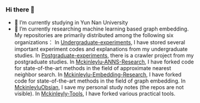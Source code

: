 ### Hi there 👋
- 🔭 I’m currently studying in Yun Nan University
- 🌱 I’m currently researching machine learning based graph embedding.
My repositories are primarily distributed among the following six organizations：
In [Undergraduate-experiments](https://github.com/orgs/Undergraduate-experiments/repositories), I have stored several important experiment codes and explanations from my undergraduate studies.
In [Postgraduate-experiments](https://github.com/orgs/Postgraduate-experiment/repositories), there is a crawler project from my postgraduate studies. 
In [Mckinleylu-ANNS-Research](https://github.com/orgs/Mckinleylu-ANNS-Research/repositories), I have forked code for state-of-the-art methods in the field of approximate nearest neighbor search. 
In [Mckinleylu-Embedding-Research](https://github.com/orgs/Mckinleylu-Embedding-Research/repositories), I have forked code for state-of-the-art methods in the field of graph embedding. 
In [MckinleyluObsian](https://github.com/orgs/MckinleyluObsian/repositories), I save my personal study notes (the repos are not visible). 
In [Mckinleyly-Tools](https://github.com/orgs/Mckinleylu-Tools/repositories), I have forked various practical tools.
<!--
**McKinleyLu/McKinleyLu** is a ✨ _special_ ✨ repository because its `README.md` (this file) appears on your GitHub profile.

Here are some ideas to get you started:

- 🔭 I’m currently working on ...
- 🌱 I’m currently learning ...
- 👯 I’m looking to collaborate on ...
- 🤔 I’m looking for help with ...
- 💬 Ask me about ...
- 📫 How to reach me: ...
- 😄 Pronouns: ...
- ⚡ Fun fact: ...
-->
